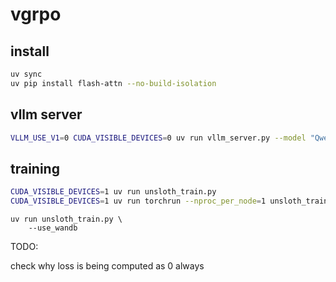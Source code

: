 # vgrpo

## install

```bash
uv sync
uv pip install flash-attn --no-build-isolation
```

## vllm server

```bash
VLLM_USE_V1=0 CUDA_VISIBLE_DEVICES=0 uv run vllm_server.py --model "Qwen/Qwen2.5-3B-Instruct"
```

## training

```bash
CUDA_VISIBLE_DEVICES=1 uv run unsloth_train.py
CUDA_VISIBLE_DEVICES=1 uv run torchrun --nproc_per_node=1 unsloth_train_dist.py --use_unsloth
```

```
uv run unsloth_train.py \
    --use_wandb

```

TODO:

check why loss is being computed as 0 always
